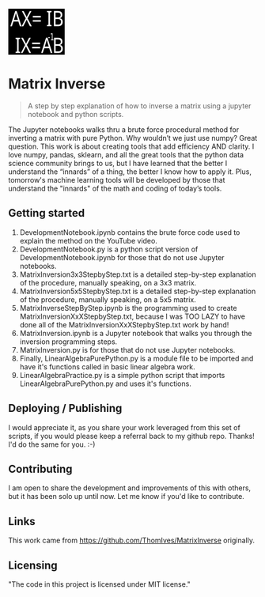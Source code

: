 ![Matrix Inversion Logo](https://github.com/ThomIves/MatrixInverse/blob/master/Matrix_Inverse_Logo.png)

# Matrix Inverse
> A step by step explanation of how to inverse a matrix using a jupyter notebook and python scripts.

The Jupyter notebooks walks thru a brute force procedural method for inverting a matrix with pure Python. Why wouldn’t we just use numpy? Great question. This work is about creating tools that add efficiency AND clarity. I love numpy, pandas, sklearn, and all the great tools that the python data science community brings to us, but I have learned that the better I understand the “innards” of a thing, the better I know how to apply it. Plus, tomorrow's machine learning tools will be developed by those that understand the "innards" of the math and coding of today’s tools. 


## Getting started

1. DevelopmentNotebook.ipynb contains the brute force code used to explain the method on the YouTube video.
2. DevelopmentNotebook.py is a python script version of DevelopmentNotebook.ipynb for those that do not use Jupyter notebooks.
3. MatrixInversion3x3StepbyStep.txt is a detailed step-by-step explanation of the procedure, manually speaking, on a 3x3 matrix.
4. MatrixInversion5x5StepbyStep.txt is a detailed step-by-step explanation of the procedure, manually speaking, on a 5x5 matrix.
5. MatrixInverseStepByStep.ipynb is the programming used to create MatrixInversionXxXStepbyStep.txt, because I was TOO LAZY to have done all of the MatrixInversionXxXStepbyStep.txt work by hand!
6. MatrixInversion.ipynb is a Jupyter notebook that walks you through the inversion programming steps.
7. MatrixInversion.py is for those that do not use Jupyter notebooks.
8. Finally, LinearAlgebraPurePython.py is a module file to be imported and have it's functions called in basic linear algebra work.
9. LinearAlgebraPractice.py is a simple python script that imports LinearAlgebraPurePython.py and uses it's functions.


## Deploying / Publishing

I would appreciate it, as you share your work leveraged from this set of scripts, if you would please keep a referral back to my github repo. Thanks! I'd do the same for you. :-)

## Contributing

I am open to share the development and improvements of this with others, but it has been solo up until now. Let me know if you'd like to contribute. 

## Links

This work came from https://github.com/ThomIves/MatrixInverse originally. 

## Licensing

"The code in this project is licensed under MIT license."


